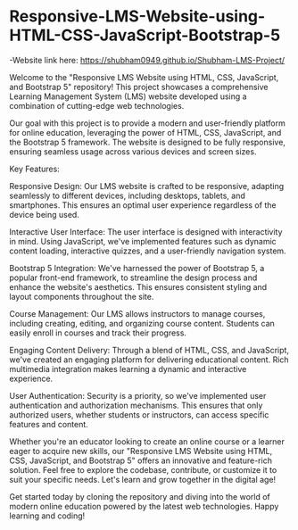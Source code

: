 # Responsive-LMS-Website-using-HTML-CSS-JavaScript-Bootstrap-5

-Website link here:  https://shubham0949.github.io/Shubham-LMS-Project/

Welcome to the "Responsive LMS Website using HTML, CSS, JavaScript, and Bootstrap 5" repository! This project showcases a comprehensive Learning Management System (LMS) website developed using a combination of cutting-edge web technologies.

Our goal with this project is to provide a modern and user-friendly platform for online education, leveraging the power of HTML, CSS, JavaScript, and the Bootstrap 5 framework. The website is designed to be fully responsive, ensuring seamless usage across various devices and screen sizes.

Key Features:

Responsive Design: Our LMS website is crafted to be responsive, adapting seamlessly to different devices, including desktops, tablets, and smartphones. This ensures an optimal user experience regardless of the device being used.

Interactive User Interface: The user interface is designed with interactivity in mind. Using JavaScript, we've implemented features such as dynamic content loading, interactive quizzes, and a user-friendly navigation system.

Bootstrap 5 Integration: We've harnessed the power of Bootstrap 5, a popular front-end framework, to streamline the design process and enhance the website's aesthetics. This ensures consistent styling and layout components throughout the site.

Course Management: Our LMS allows instructors to manage courses, including creating, editing, and organizing course content. Students can easily enroll in courses and track their progress.

Engaging Content Delivery: Through a blend of HTML, CSS, and JavaScript, we've created an engaging platform for delivering educational content. Rich multimedia integration makes learning a dynamic and interactive experience.

User Authentication: Security is a priority, so we've implemented user authentication and authorization mechanisms. This ensures that only authorized users, whether students or instructors, can access specific features and content.

Whether you're an educator looking to create an online course or a learner eager to acquire new skills, our "Responsive LMS Website using HTML, CSS, JavaScript, and Bootstrap 5" offers an innovative and feature-rich solution. Feel free to explore the codebase, contribute, or customize it to suit your specific needs. Let's learn and grow together in the digital age!

Get started today by cloning the repository and diving into the world of modern online education powered by the latest web technologies. Happy learning and coding!
